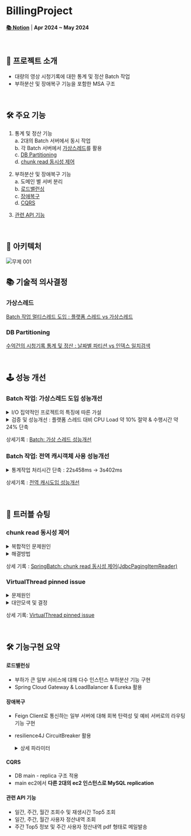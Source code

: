 # BillingProject
[**📚 Notion**](https://foggy-unicorn-28d.notion.site/BillingProject-2024-0e94e88952b24e95a99bb799d2377008?pvs=4) |
**Apr 2024 ~ May 2024**

<br>

## 🌱 프로젝트 소개
- 대량의 영상 시청기록에 대한 통계 및 정산 Batch 작업
- 부하분산 및 장애복구 기능을 포함한 MSA 구조

<br>

## 🛠️ 주요 기능
1. 통계 및 정산 기능  
   a. 2대의 Batch 서버에서 동시 작업  
   b. 각 Batch 서버에서 [가상스레드](#가상스레드)를 활용  
   c. [DB Partitioning](#DB-Partitioning)  
   d. [chunk read 동시성 제어](#chunk-read-동시성-제어)


2. 부하분산 및 장애복구 기능  
   a. 도메인 별 서버 분리  
   b. [로드밸런싱](#로드밸런싱)  
   c. [장애복구](#장애복구)  
   d. [CQRS](#CQRS)


3. [관련 API 기능](#관련-API-기능)

<br>

## 🚀 아키텍처
![무제 001](https://github.com/MoonJongHyeon1095/billingProject/assets/109948801/869b42b7-7259-4f24-bdcf-024cd4e26863)
<br>

## 📚 기술적 의사결정
### 가상스레드
[Batch 작업 멀티스레드 도입 : 플랫폼 스레드 vs 가상스레드](https://foggy-unicorn-28d.notion.site/Batch-vs-f4520db77a054b81bee6b2210e620c45?pvs=4)
### DB Partitioning
[수억건의 시청기록 통계 및 정산 : 날짜별 파티션 vs 인덱스 일치검색](https://foggy-unicorn-28d.notion.site/vs-43cf5d57050c4fb8a45b0f2db5bfe4d3?pvs=4)

<br>

## 🕹️ 성능 개선  
### Batch 작업: **가상스레드 도입 성능개선**  
<details><summary>I/O 집약적인 프로젝트의 특징에 따른 가설
</summary>

가설 1. 이 프로젝트는 CPU 사용에 있어 가상 스레드가 우위를 보일 것이다. 

가설 2. 이 프로젝트는 메모리 사용에 있어 가상 스레드가 우위를 보일 것이다.  

가설 3. 이 프로젝트는 처리량(동일 작업에 대한 Batch 작업 수행시간으로 측정)에 있어 가상 스레드가 우위를 보일 것이다.
</details>
<details>
<summary>검증  및 성능개선 : 플랫폼 스레드 대비 CPU Load 약 10% 절약 & 수행시간 약 24% 단축
</summary>  

1. jdk.CPULoad의 JVM User 지표 : 가상스레드가 유의미한 우위를 보임
2. JVM Heap 사용량 : 가상스레드가 전반적으로 더 많이 사용
3. 처리량 : 가상스레드가 전반적으로 더 빠른 시간 내에 작업 처리
4. 하루 시청기록 300만건, chunkSize 2000일 때의 비교

   |   | jdk.CPULoad <br/>JVM User | JVM Heap used      | Batch job compeleted       |
   |---|---------------------------|--------------------|----------------------------|
   | Platform Thread  | 52.2 % | 26.8 MiB – 137 MiB | 약 9~11초 (9s56ms, 10s922ms) |
   | Virtual Thread  | 42.8 % | 27.5 MiB – 190 MiB | 약 8~9초 (8s308ms, 8s832ms)  |


</details>

상세기록 : [Batch: 가상 스레드 성능개선](https://foggy-unicorn-28d.notion.site/Batch-3294e9ced0eb42cf8d88c711811f4235?pvs=4)



### Batch 작업: 전역 캐시객체 사용 성능개선
<details><summary>통계작업 처리시간 단축 : 22s458ms → 3s402ms
</summary>

1. Singleton 패턴의 전역 캐시객체 도입  
2. processor 삭제 & writer 단계 전역 캐시 저장
3. JobListener 활용, JobScope로 DB 갱신 작업  
4. 총 100만 행의 테이블, chunk size 20일 때 일간 통계 **22s458ms → 3s402ms**

</details>

상세기록 : [전역 캐시도입 성능개선](https://foggy-unicorn-28d.notion.site/Batch-bf180a139be045a8bb2dc42321331973?pvs=4)

<br>

## 🐞 트러블 슈팅
### chunk read 동시성 제어  
<details>
<summary>복합적인 문제원인
</summary>

1. 날짜별 DB Partition으로 인해 **auto increment PK 사용 불가**  
2. chunk read 동시성 처리를 위한 새로운 sort 방식 필요  
      a. chunk paging을 위한 추가정렬 : **FileSort 발생시 성능 대폭 저하**  
      b. sort의 기준 칼럼이 unique 하지 않을 경우 잘못된 통계 결과 산출
</details>

<details>
<summary>해결방법
</summary>

1. chunk paging을 위한 별도의 정렬 칼럼 **인덱스 별도 생성 및 쿼리 최적화**
2. 사용중인 인터페이스(JdbcPagingItemReader)가 **off-set 방식의 페이징을 하지 않는 것**을 확인
</details>  

상세 기록 : [SpringBatch: chunk read 동시성 제어(JdbcPagingItemReader)](https://foggy-unicorn-28d.notion.site/SpringBatch-chunk-read-JdbcPagingItemReader-sortKey-df25e96ae7c2494891bfc039b79592ab?pvs=4)

### VirtualThread pinned issue  
<details>
<summary>문제원인
</summary>

1. synchronized 블록 안에서 `VirtualThread.park()` 가 발생하면 가상스레드는 CarrierThread에서 unmount 되지 않는다.
2. MySQL JDBC 연결은 synchronized 키워드로 구현된 부분이 많다.
</details>
<details>
<summary>대안모색 및 결정
</summary>

1. MySQL R2DBC 연결과 대조    
2. MariaDB JDBC 연결과 대조
3. 대조결과  
a. 현재의 환경에서 **MariaDB나 R2DBC를 통해 Virtual Thread Pinned가 눈에 띄게 감소하는 일은 없었다.**  
b. **Virtual Thread Pinned 지표와 성능(수행시간, CPU부하 등) 사이에도 유의미한 관계는 발견되지 않았다.**
4. 기존의 JDBC 기반 Batch 작업 유지
</details>

상세 기록: [VirtualThread pinned issue](https://foggy-unicorn-28d.notion.site/Virtual-Thread-Pinned-Issue-59caf6e9dd784700bb84b4e6514bb564?pvs=4)

<br>

## 🛠 기능구현 요약
#### 로드밸런싱
- 부하가 큰 일부 서비스에 대해 다수 인스턴스 부하분산 기능 구현
- Spring Cloud Gateway &  LoadBalancer & Eureka 활용
#### 장애복구
- Feign Client로 통신하는 일부 서버에 대해 회복 탄력성 및 예비 서버로의 라우팅 기능 구현
- resilience4J CircuitBreaker 활용
  <details><summary>상세 파라미터</summary>  

    - 최근 100번의 호출에 대해 50% 실패하면 Circut Breaker 개방
    - 개방 상태에서 10초 대기 후 반개방 상태로 전환
    - 반개방 상태에서 허용되는 호출횟수 3회 제한, 복구 가능성 평가

  ```
  resilience4j.circuitbreaker:
  instances:
    adFeignClient:
      registerHealthIndicator: true
      slidingWindowSize: 100
      minimumNumberOfCalls: 10
      permittedNumberOfCallsInHalfOpenState: 3
      automaticTransitionFromOpenToHalfOpenEnabled: true
      waitDurationInOpenState: 10s
      failureRateThreshold: 50
      eventConsumerBufferSize: 10
  ```

  </details>

#### CQRS
- DB main - replica 구조 적용
- main ec2에서 **다른 2대의 ec2 인스턴스로 MySQL replication**

#### 관련 API 기능
- 일간, 주간, 월간 조회수 및 재생시간 Top5 조회
- 일간, 주간, 월간 사용자 정산내역 조회
- 주간 Top5 정보 및 주간 사용자 정산내역 pdf 형태로 메일발송